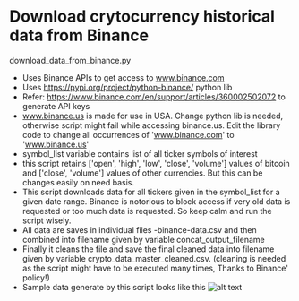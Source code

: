 # Download crytocurrency historical data from Binance

download_data_from_binance.py
* Uses Binance APIs to get access to www.binance.com
* Uses https://pypi.org/project/python-binance/ python lib
* Refer: https://www.binance.com/en/support/articles/360002502072 to generate API keys
* www.binance.us is made for use in USA. Change python lib is needed, otherwise script might fail while accessing binance.us. Edit the library code to change all occurrences of 'www.binance.com' to 'www.binance.us'
* symbol_list variable contains list of all ticker symbols of interest
* this script retains ['open', 'high', 'low', 'close', 'volume'] values of bitcoin and ['close', 'volume'] values of other currencies. But this can be changes easily on need basis.
* This script downloads data for all tickers given in the symbol_list for a given date range. Binance is notorious to block access if very old data is requested or too much data is requested. So keep calm and run the script wisely.
* All data are saves in individual files <ticker-name>-binance-data.csv and then combined into filename given by variable concat_output_filename
* Finally it cleans the file and save the final cleaned data into filename given by variable crypto_data_master_cleaned.csv. (cleaning is needed as the script might have to be executed many times, Thanks to Binance' policy!)
* Sample data generate by this script looks like this
	![alt text](https://github.com/pratikpv/cryptocurrency_data_downloader/blob/master/sample_cryto_data_master_cleaned.png)


